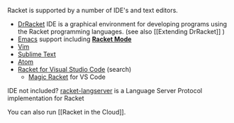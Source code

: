 
Racket is supported by a number of IDE's and text editors. 

* [DrRacket](http://docs.racket-lang.org/drracket/index.html) IDE is a graphical environment for developing programs using the Racket programming languages. (see also [[Extending DrRacket]] )
* [Emacs](https://docs.racket-lang.org/guide/Emacs.html) support including [**Racket Mode**](https://racket-mode.com)
* [Vim](https://docs.racket-lang.org/guide/Vim.html)
* [Sublime Text](https://docs.racket-lang.org/guide/Sublime_Text.html)
* [Atom](https://atom.io/packages/atom-ide-racket)
* [Racket for Visual Studio Code](https://marketplace.visualstudio.com/search?term=Racket&target=VSCode&category=Programming%20Languages&sortBy=Relevance) (search)
  * [Magic Racket](https://github.com/Eugleo/magic-racket) for VS Code

IDE not included? [racket-langserver](https://github.com/jeapostrophe/racket-langserver) is a Language Server Protocol implementation for Racket

You can also run [[Racket in the Cloud]].